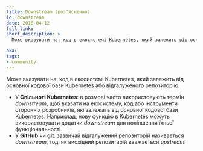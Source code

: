 ```yaml
---
title: Downstream (розʼяснення)
id: downstream
date: 2018-04-12
full_link: 
short_description: >
  Може вказувати на: код в екосистемі Kubernetes, який залежить від основної кодової бази Kubernetes або відгалуженого репозиторію.

aka: 
tags:
- community
---
```


Може вказувати на: код в екосистемі Kubernetes, який залежить від основної кодової бази Kubernetes або відгалуженого репозиторію.

<!--more--> 

* У **Спільноті Kubernetes**: в розмові часто використовують термін *downstream*, щоб вказати на екосистему, код або інструменти сторонніх розробників, які залежать від основної кодової бази Kubernetes. Наприклад, нову функцію в Kubernetes можуть використовувати додатки *downstream* для поліпшення їхньої функціональності.
* У **GitHub** чи **git**: зазвичай відгалужений репозиторій називається *downstream*, тоді як висхідний репозитарій вважається *upstream*.

